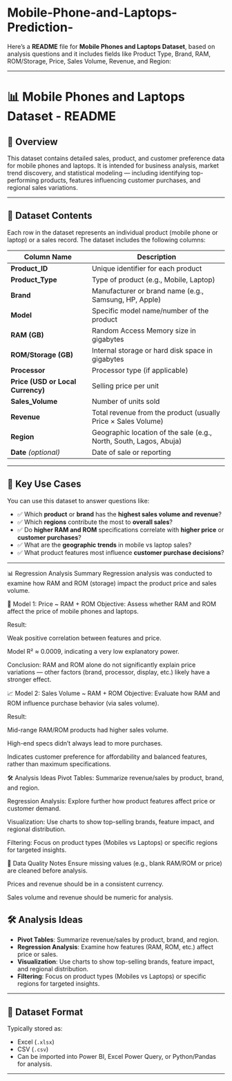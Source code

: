 # Mobile-Phone-and-Laptops-Prediction-
Here’s a **README** file for **Mobile Phones and Laptops Dataset**, based on analysis questions and it includes fields like Product Type, Brand, RAM, ROM/Storage, Price, Sales Volume, Revenue, and Region:

---

# 📊 Mobile Phones and Laptops Dataset - README

## 📁 Overview

This dataset contains detailed sales, product, and customer preference data for mobile phones and laptops. It is intended for business analysis, market trend discovery, and statistical modeling — including identifying top-performing products, features influencing customer purchases, and regional sales variations.

---

## 📂 Dataset Contents

Each row in the dataset represents an individual product (mobile phone or laptop) or a sales record. The dataset includes the following columns:

| Column Name                       | Description                                                        |
| --------------------------------- | ------------------------------------------------------------------ |
| **Product\_ID**                   | Unique identifier for each product                                 |
| **Product\_Type**                 | Type of product (e.g., Mobile, Laptop)                             |
| **Brand**                         | Manufacturer or brand name (e.g., Samsung, HP, Apple)              |
| **Model**                         | Specific model name/number of the product                          |
| **RAM (GB)**                      | Random Access Memory size in gigabytes                             |
| **ROM/Storage (GB)**              | Internal storage or hard disk space in gigabytes                   |
| **Processor**                     | Processor type (if applicable)                                     |
| **Price (USD or Local Currency)** | Selling price per unit                                             |
| **Sales\_Volume**                 | Number of units sold                                               |
| **Revenue**                       | Total revenue from the product (usually Price × Sales Volume)      |
| **Region**                        | Geographic location of the sale (e.g., North, South, Lagos, Abuja) |
| **Date** *(optional)*             | Date of sale or reporting                                          |

---

## 📌 Key Use Cases

You can use this dataset to answer questions like:

* ✅ Which **product** or **brand** has the **highest sales volume and revenue**?
* ✅ Which **regions** contribute the most to **overall sales**?
* ✅ Do **higher RAM and ROM** specifications correlate with **higher price** or **customer purchases**?
* ✅ What are the **geographic trends** in mobile vs laptop sales?
* ✅ What product features most influence **customer purchase decisions**?

---
📊 Regression Analysis Summary
Regression analysis was conducted to examine how RAM and ROM (storage) impact the product price and sales volume.

🎯 Model 1: Price ~ RAM + ROM
Objective: Assess whether RAM and ROM affect the price of mobile phones and laptops.

Result:

Weak positive correlation between features and price.

Model R² ≈ 0.0009, indicating a very low explanatory power.

Conclusion: RAM and ROM alone do not significantly explain price variations — other factors (brand, processor, display, etc.) likely have a stronger effect.

📈 Model 2: Sales Volume ~ RAM + ROM
Objective: Evaluate how RAM and ROM influence purchase behavior (via sales volume).

Result:

Mid-range RAM/ROM products had higher sales volume.

High-end specs didn’t always lead to more purchases.

Indicates customer preference for affordability and balanced features, rather than maximum specifications.

🛠️ Analysis Ideas
Pivot Tables: Summarize revenue/sales by product, brand, and region.

Regression Analysis: Explore further how product features affect price or customer demand.

Visualization: Use charts to show top-selling brands, feature impact, and regional distribution.

Filtering: Focus on product types (Mobiles vs Laptops) or specific regions for targeted insights.

📄 Data Quality Notes
Ensure missing values (e.g., blank RAM/ROM or price) are cleaned before analysis.

Prices and revenue should be in a consistent currency.

Sales volume and revenue should be numeric for analysis.



## 🛠️ Analysis Ideas

* **Pivot Tables**: Summarize revenue/sales by product, brand, and region.
* **Regression Analysis**: Examine how features (RAM, ROM, etc.) affect price or sales.
* **Visualization**: Use charts to show top-selling brands, feature impact, and regional distribution.
* **Filtering**: Focus on product types (Mobiles vs Laptops) or specific regions for targeted insights.

---

## 📅 Dataset Format

Typically stored as:

* Excel (`.xlsx`)
* CSV (`.csv`)
* Can be imported into Power BI, Excel Power Query, or Python/Pandas for analysis.

---
